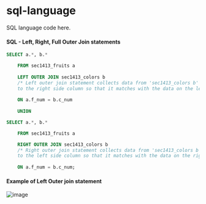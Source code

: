 # sql-language
SQL language code here.

#### SQL - Left, Right, Full Outer Join statements
```sql
SELECT a.*, b.*

    FROM sec1413_fruits a
    
    LEFT OUTER JOIN sec1413_colors b 
    /* Left outer join statement collects data from 'sec1413_colors b' of rows 
    to the right side column so that it matches with the data on the left side of the table. */
    
    ON a.f_num = b.c_num
    
    UNION

SELECT a.*, b.*

    FROM sec1413_fruits a

    RIGHT OUTER JOIN sec1413_colors b 
    /* Right outer join statement collects data from 'sec1413_colors b' of rows 
    to the left side column so that it matches with the data on the right side of the table.*/
    
    ON a.f_num = b.c_num;
```

#### Example of Left Outer join statement
![image](https://user-images.githubusercontent.com/36749450/94019264-90c93200-fd7f-11ea-85b8-158f93d84266.png)


